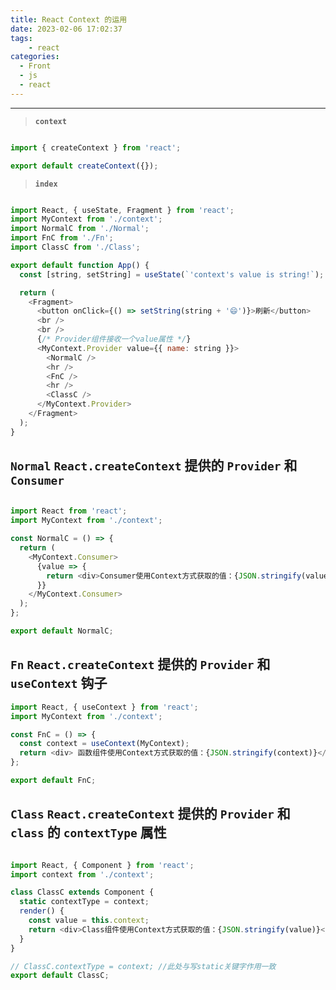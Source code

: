 ```yaml
---
title: React Context 的运用
date: 2023-02-06 17:02:37
tags:
	- react
categories:
  - Front
  - js
  - react
---
```


<!-- toc -->

---

<!-- more -->


> **`context`**

```js

import { createContext } from 'react';

export default createContext({});

```

> **`index`**

```js

import React, { useState, Fragment } from 'react';
import MyContext from './context';
import NormalC from './Normal';
import FnC from './Fn';
import ClassC from './Class';

export default function App() {
  const [string, setString] = useState(`'context's value is string!`);

  return (
    <Fragment>
      <button onClick={() => setString(string + '😄')}>刷新</button>
      <br />
      <br />
      {/* Provider组件接收一个value属性 */}
      <MyContext.Provider value={{ name: string }}>
        <NormalC />
        <hr />
        <FnC />
        <hr />
        <ClassC />
      </MyContext.Provider>
    </Fragment>
  );
}

```

##  **`Normal`**  `React.createContext` 提供的 `Provider` 和 `Consumer`

```js

import React from 'react';
import MyContext from './context';

const NormalC = () => {
  return (
    <MyContext.Consumer>
      {value => {
        return <div>Consumer使用Context方式获取的值：{JSON.stringify(value)}</div>;
      }}
    </MyContext.Consumer>
  );
};

export default NormalC;

```

## **`Fn`**  `React.createContext` 提供的 `Provider` 和 `useContext` 钩子

```js
import React, { useContext } from 'react';
import MyContext from './context';

const FnC = () => {
  const context = useContext(MyContext);
  return <div> 函数组件使用Context方式获取的值：{JSON.stringify(context)}</div>;
};

export default FnC;

```

## **`Class`** `React.createContext` 提供的 `Provider` 和 `class` 的 `contextType` 属性

```js

import React, { Component } from 'react';
import context from './context';

class ClassC extends Component {
  static contextType = context;
  render() {
    const value = this.context;
    return <div>Class组件使用Context方式获取的值：{JSON.stringify(value)}</div>;
  }
}

// ClassC.contextType = context; //此处与写static关键字作用一致
export default ClassC;

```
